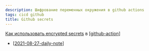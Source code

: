 ```yaml
---
description: Шифрование переменных окружения в github actions
tags: cicd github
title: Github secrets
---
```

[Как использовать encrypted secrets](https://docs.github.com/en/actions/reference/encrypted-secrets) в [[github-action]]

- [[2021-08-27-daily-note]]

[//begin]: # "Autogenerated link references for markdown compatibility"
[github-action]: github-action "Githunb action"
[2021-08-27-daily-note]: ../posts/2021-08-27-daily-note "Как добавить контейнеры на Digital Ocean registry с помощью docker-compose"
[//end]: # "Autogenerated link references"
